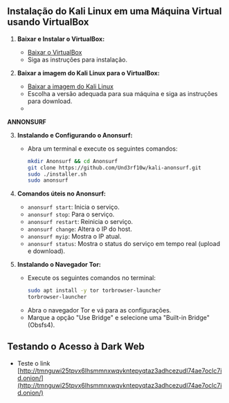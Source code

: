 ## Instalação do Kali Linux em uma Máquina Virtual usando VirtualBox

1. **Baixar e Instalar o VirtualBox:**
   - [Baixar o VirtualBox](https://www.virtualbox.org/wiki/Downloads)
   - Siga as instruções para instalação.

2. **Baixar a imagem do Kali Linux para o VirtualBox:**
   - [Baixar a imagem do Kali Linux](https://www.kali.org/downloads/)
   - Escolha a versão adequada para sua máquina e siga as instruções para download.
   - 
**ANNONSURF**

3. **Instalando e Configurando o Anonsurf:**
   - Abra um terminal e execute os seguintes comandos:
     ```bash
     mkdir Anonsurf && cd Anonsurf
     git clone https://github.com/Und3rf10w/kali-anonsurf.git
     sudo ./installer.sh
     sudo anonsurf
     ```

4. **Comandos úteis no Anonsurf:**
   - `anonsurf start`: Inicia o serviço.
   - `anonsurf stop`: Para o serviço.
   - `anonsurf restart`: Reinicia o serviço.
   - `anonsurf change`: Altera o IP do host.
   - `anonsurf myip`: Mostra o IP atual.
   - `anonsurf status`: Mostra o status do serviço em tempo real (upload e download).

5. **Instalando o Navegador Tor:**
   - Execute os seguintes comandos no terminal:
     ```bash
     sudo apt install -y tor torbrowser-launcher
     torbrowser-launcher
     ```
   - Abra o navegador Tor e vá para as configurações.
   - Marque a opção "Use Bridge" e selecione uma "Built-in Bridge" (Obsfs4).

## Testando o Acesso à Dark Web
- Teste o link [http://tmnguwi25tpvx6lhsmmnxwqvkntepyqtaz3adhcezudl74ae7oclc7id.onion/](http://tmnguwi25tpvx6lhsmmnxwqvkntepyqtaz3adhcezudl74ae7oclc7id.onion/)
